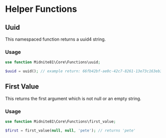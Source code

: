 # Helper Functions

## Uuid

This namespaced function returns a uuid4 string. 

### Usage

```php
use function Midnite81\Core\Functions\uuid;

$uuid = uuid(); // example return: 66fb42bf-ae0c-42c7-8261-13e73c163eb3 
```

## First Value

This returns the first argument which is not null or an empty string.

### Usage

```php
use function Midnite81\Core\Functions\first_value;

$first = first_value(null, null, 'pete'); // returns 'pete'
```
